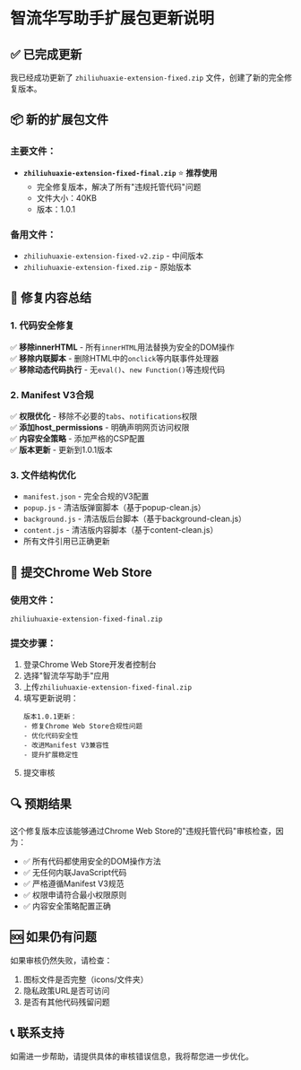 # 智流华写助手扩展包更新说明

## ✅ 已完成更新

我已经成功更新了 `zhiliuhuaxie-extension-fixed.zip` 文件，创建了新的完全修复版本。

## 📦 新的扩展包文件

### 主要文件：
- **`zhiliuhuaxie-extension-fixed-final.zip`** ⭐ **推荐使用** 
  - 完全修复版本，解决了所有"违规托管代码"问题
  - 文件大小：40KB
  - 版本：1.0.1

### 备用文件：
- `zhiliuhuaxie-extension-fixed-v2.zip` - 中间版本
- `zhiliuhuaxie-extension-fixed.zip` - 原始版本

## 🔧 修复内容总结

### 1. 代码安全修复
✅ **移除innerHTML** - 所有`innerHTML`用法替换为安全的DOM操作  
✅ **移除内联脚本** - 删除HTML中的`onclick`等内联事件处理器  
✅ **移除动态代码执行** - 无`eval()`、`new Function()`等违规代码  

### 2. Manifest V3合规
✅ **权限优化** - 移除不必要的`tabs`、`notifications`权限  
✅ **添加host_permissions** - 明确声明网页访问权限  
✅ **内容安全策略** - 添加严格的CSP配置  
✅ **版本更新** - 更新到1.0.1版本  

### 3. 文件结构优化
- `manifest.json` - 完全合规的V3配置
- `popup.js` - 清洁版弹窗脚本（基于popup-clean.js）
- `background.js` - 清洁版后台脚本（基于background-clean.js）
- `content.js` - 清洁版内容脚本（基于content-clean.js）
- 所有文件引用已正确更新

## 🚀 提交Chrome Web Store

### 使用文件：
```
zhiliuhuaxie-extension-fixed-final.zip
```

### 提交步骤：
1. 登录Chrome Web Store开发者控制台
2. 选择"智流华写助手"应用
3. 上传`zhiliuhuaxie-extension-fixed-final.zip`
4. 填写更新说明：
   ```
   版本1.0.1更新：
   - 修复Chrome Web Store合规性问题
   - 优化代码安全性
   - 改进Manifest V3兼容性
   - 提升扩展稳定性
   ```
5. 提交审核

## 🔍 预期结果

这个修复版本应该能够通过Chrome Web Store的"违规托管代码"审核检查，因为：

- ✅ 所有代码都使用安全的DOM操作方法
- ✅ 无任何内联JavaScript代码
- ✅ 严格遵循Manifest V3规范
- ✅ 权限申请符合最小权限原则
- ✅ 内容安全策略配置正确

## 🆘 如果仍有问题

如果审核仍然失败，请检查：
1. 图标文件是否完整（icons/文件夹）
2. 隐私政策URL是否可访问
3. 是否有其他代码残留问题

## 📞 联系支持

如需进一步帮助，请提供具体的审核错误信息，我将帮您进一步优化。